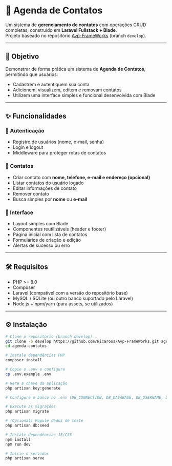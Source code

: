 # 📒 Agenda de Contatos

Um sistema de **gerenciamento de contatos** com operações CRUD completas, construído em **Laravel Fullstack + Blade**.  
Projeto baseado no repositório [Avp-FrameWorks](https://github.com/Hicaroos/Avp-FrameWorks) (branch `develop`).

---

## 🚀 Objetivo

Demonstrar de forma prática um sistema de **Agenda de Contatos**, permitindo que usuários:

- Cadastrem e autentiquem sua conta  
- Adicionem, visualizem, editem e removam contatos  
- Utilizem uma interface simples e funcional desenvolvida com Blade  

---

## ✨ Funcionalidades

### 🔐 Autenticação
- Registro de usuários (nome, e-mail, senha)  
- Login e logout  
- Middleware para proteger rotas de contatos  

### 📇 Contatos
- Criar contato com **nome, telefone, e-mail e endereço (opcional)**  
- Listar contatos do usuário logado  
- Editar informações de contato  
- Remover contato  
- Busca simples por **nome** ou **e-mail**  

### 🎨 Interface
- Layout simples com Blade  
- Componentes reutilizáveis (header e footer)  
- Página inicial com lista de contatos  
- Formulários de criação e edição  
- Alertas de sucesso ou erro  

---

## 🛠 Requisitos

- PHP >= 8.0  
- Composer  
- Laravel (compatível com a versão do repositório base)  
- MySQL / SQLite (ou outro banco suportado pelo Laravel)  
- Node.js + npm/yarn (para assets, se utilizados)  

---

## ⚙️ Instalação

```bash
# Clone o repositório (branch develop)
git clone -b develop https://github.com/Hicaroos/Avp-FrameWorks.git agenda-contatos
cd agenda-contatos

# Instale dependências PHP
composer install

# Copie o .env e configure
cp .env.example .env

# Gere a chave da aplicação
php artisan key:generate

# Configure o banco no .env (DB_CONNECTION, DB_DATABASE, DB_USERNAME, DB_PASSWORD)

# Execute as migrações
php artisan migrate

# (Opcional) Popule dados de teste
php artisan db:seed

# Instale dependências JS/CSS
npm install
npm run dev

# Inicie o servidor
php artisan serve
